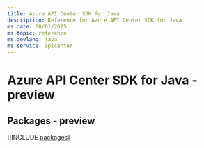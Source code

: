 ```yaml
---
title: Azure API Center SDK for Java
description: Reference for Azure API Center SDK for Java
ms.date: 08/01/2025
ms.topic: reference
ms.devlang: java
ms.service: apicenter
---
```

# Azure API Center SDK for Java - preview
## Packages - preview
[!INCLUDE [packages](api-center-index.md)]